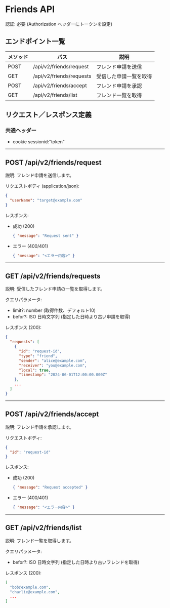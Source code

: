 # Friends API
認証: 必要 (Authorization ヘッダーにトークンを設定)

## エンドポイント一覧
| メソッド | パス                      | 説明                         |
| -------- | ------------------------- | ---------------------------- |
| POST     | /api/v2/friends/request   | フレンド申請を送信           |
| GET      | /api/v2/friends/requests  | 受信した申請一覧を取得       |
| POST     | /api/v2/friends/accept    | フレンド申請を承認           |
| GET      | /api/v2/friends/list      | フレンド一覧を取得           |

## リクエスト／レスポンス定義

### 共通ヘッダー
- cookie sessionid:"token"

---

## POST /api/v2/friends/request
説明: フレンド申請を送信します。

リクエストボディ (application/json):
```json
{
  "userName": "target@example.com"
}
```

レスポンス:
- 成功 (200)
  ```json
  { "message": "Request sent" }
  ```
- エラー (400/401)
  ```json
  { "message": "<エラー内容>" }
  ```

---

## GET /api/v2/friends/requests
説明: 受信したフレンド申請の一覧を取得します。

クエリパラメータ:
- limit?: number (取得件数、デフォルト10)
- befor?: ISO 日時文字列 (指定した日時より古い申請を取得)

レスポンス (200):
```json
{
  "requests": [
    {
      "id": "request-id",
      "type": "friend",
      "sender": "alice@example.com",
      "receiver": "you@example.com",
      "local": true,
      "timestamp": "2024-06-01T12:00:00.000Z"
    },
    ...
  ]
}
```

---

## POST /api/v2/friends/accept
説明: フレンド申請を承認します。

リクエストボディ:
```json
{
  "id": "request-id"
}
```

レスポンス:
- 成功 (200)
  ```json
  { "message": "Request accepted" }
  ```
- エラー (400/401)
  ```json
  { "message": "<エラー内容>" }
  ```

---

## GET /api/v2/friends/list
説明: フレンド一覧を取得します。

クエリパラメータ:
- befor?: ISO 日時文字列 (指定した日時より古いフレンドを取得)

レスポンス (200):
```json
[
  "bob@example.com",
  "charlie@example.com",
  ...
]
```

